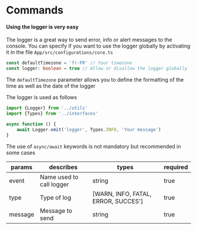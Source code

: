 # Commands

#### Using the logger is very easy

The logger is a great way to send error, info or alert messages to the console. You can specify if you want to use the logger globally by activating it in the file
`App/src/configurations/core.ts`

```ts
const defaultTimezone = 'fr-FR' // Your timezone
const logger: boolean = true // Allow or disallow the logger globally
```
The `defaultTimezone` parameter allows you to define the formatting of the time as well as the date of the logger

The logger is used as follows
```ts
import {Logger} from '../utils'
import {Types} from '../interfaces'

async function () {
    await Logger.emit('logger', Types.INFO, 'Your message')
}
```
The use of `async/await` keywords is not mandatory but recommended in some cases

| params   | describes                             | types                               | required |
| -------- | ------------------------------------- | ----------------------------------- | -------- |
| event    | Name used to call logger              | string                              | true     |
| type     | Type of log                           | [WARN, INFO, FATAL, ERROR, SUCCES'] | true     |
| message  | Message to send                       | string                              | true     |
